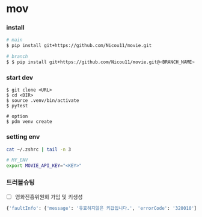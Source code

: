 # mov

### install
```bash
# main
$ pip install git+https://github.com/Nicou11/movie.git

# branch
$ $ pip install git+https://github.com/Nicou11/movie.git@<BRANCH_NAME>
```
### start dev
```
$ git clone <URL>
$ cd <DIR>
$ source .venv/bin/activate
$ pytest

# option
$ pdm venv create
```

### setting env
```bash
cat ~/.zshrc | tail -n 3

# MY_ENV
export MOVIE_API_KEY="<KEY>"
```

### 트러블슈팅
- [ ] 영화진흥위원회 가입 및 키생성
```bash
{'faultInfo': {'message': '유효하지않은 키값입니다.', 'errorCode': '320010'}}
```
